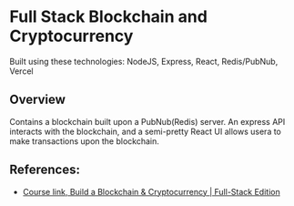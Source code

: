 
# Full Stack Blockchain and Cryptocurrency
Built using these technologies: NodeJS, Express, React, Redis/PubNub, Vercel

## Overview
Contains a blockchain built upon a PubNub(Redis) server. An express API interacts with the blockchain, and a semi-pretty React UI allows usera to make transactions upon the blockchain.


## References:
* [Course link, Build a Blockchain & Cryptocurrency | Full-Stack Edition](https://www.udemy.com/course/build-blockchain-full-stack)
